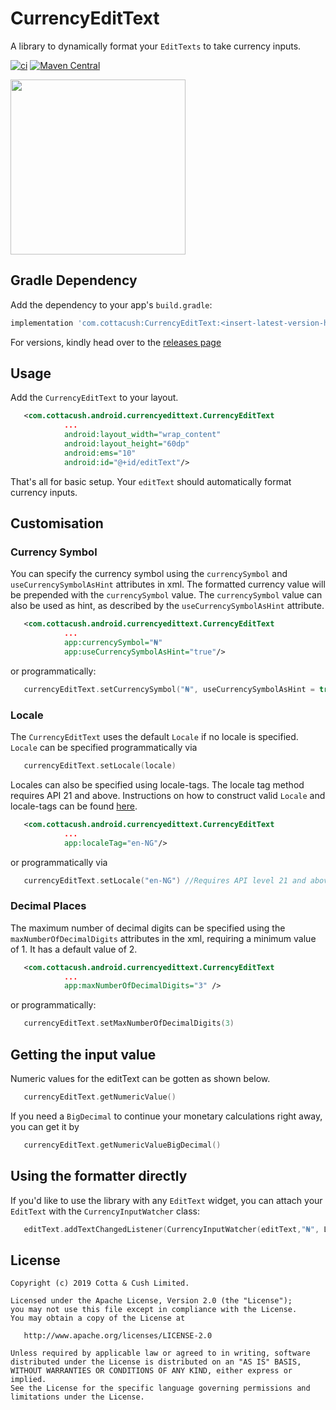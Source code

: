 # CurrencyEditText 

A library to dynamically format your `EditTexts` to take currency inputs.

[![ci](https://github.com/CottaCush/CurrencyEditText/actions/workflows/ci.yml/badge.svg)](https://github.com/CottaCush/CurrencyEditText/actions/workflows/ci.yml)
[![Maven Central](https://img.shields.io/maven-central/v/com.cottacush/CurrencyEditText.svg?label=Maven%20Central)](https://search.maven.org/search?q=g:%22com.cottacush%22%20AND%20a:%22CurrencyEditText%22)

<img src="https://raw.githubusercontent.com/cottacush/currencyEditText/master/sample.gif" width="280" />


## Gradle Dependency

Add the dependency to your app's `build.gradle`:

```groovy
implementation 'com.cottacush:CurrencyEditText:<insert-latest-version-here>'
```
For versions, kindly head over to the [releases page](https://github.com/CottaCush/CurrencyEditText/releases)

## Usage

Add the `CurrencyEditText` to your layout. 
```xml
   <com.cottacush.android.currencyedittext.CurrencyEditText
            ...
            android:layout_width="wrap_content"
            android:layout_height="60dp"
            android:ems="10"
            android:id="@+id/editText"/>
```
That's all for basic setup. Your `editText` should automatically format currency inputs.
 
 
## Customisation

### Currency Symbol
You can specify the currency symbol using the  `currencySymbol` and `useCurrencySymbolAsHint` attributes in xml. 
The formatted currency value will be prepended with the `currencySymbol` value. The `currencySymbol` value can also 
be used as hint, as described by the `useCurrencySymbolAsHint` attribute.
 
```xml
   <com.cottacush.android.currencyedittext.CurrencyEditText
            ...
            app:currencySymbol="₦"
            app:useCurrencySymbolAsHint="true"/>
```
or programmatically:
```kotlin
   currencyEditText.setCurrencySymbol("₦", useCurrencySymbolAsHint = true)
```

### Locale 
The `CurrencyEditText` uses the default `Locale` if no locale is specified. `Locale` can be specified programmatically via
```kotlin
   currencyEditText.setLocale(locale)
```
 Locales can also be specified using locale-tags. The locale tag method requires API 21 and above. Instructions on how to construct
 valid `Locale` and locale-tags can be found [here](https://docs.oracle.com/javase/tutorial/i18n/locale/create.html#factory).
  
 ```xml
    <com.cottacush.android.currencyedittext.CurrencyEditText
             ...
             app:localeTag="en-NG"/>
 ```
 or programmatically via 
 
 ```kotlin
    currencyEditText.setLocale("en-NG") //Requires API level 21 and above.
 ```
 
### Decimal Places
The maximum number of decimal digits can be specified using the `maxNumberOfDecimalDigits` attributes in the xml, requiring
a minimum value of 1. It has a default value of 2.

```xml
   <com.cottacush.android.currencyedittext.CurrencyEditText
            ...
            app:maxNumberOfDecimalDigits="3" />
```
or programmatically:
```kotlin
   currencyEditText.setMaxNumberOfDecimalDigits(3)
```
        
## Getting the input value

Numeric values for the editText can be gotten as shown below. 
 ```kotlin
    currencyEditText.getNumericValue()
 ```
If you need a `BigDecimal` to continue your monetary calculations right away, you can get it by  
 ```kotlin
    currencyEditText.getNumericValueBigDecimal()
 ```

## Using the formatter directly
If you'd like to use the library with any `EditText` widget, you can attach your `EditText` with the `CurrencyInputWatcher` class:
  
 ```kotlin
    editText.addTextChangedListener(CurrencyInputWatcher(editText,"₦", Locale.getDefault()))
 ```
 
##  License

    Copyright (c) 2019 Cotta & Cush Limited.

    Licensed under the Apache License, Version 2.0 (the "License");
    you may not use this file except in compliance with the License.
    You may obtain a copy of the License at

       http://www.apache.org/licenses/LICENSE-2.0

    Unless required by applicable law or agreed to in writing, software
    distributed under the License is distributed on an "AS IS" BASIS,
    WITHOUT WARRANTIES OR CONDITIONS OF ANY KIND, either express or implied.
    See the License for the specific language governing permissions and
    limitations under the License.
